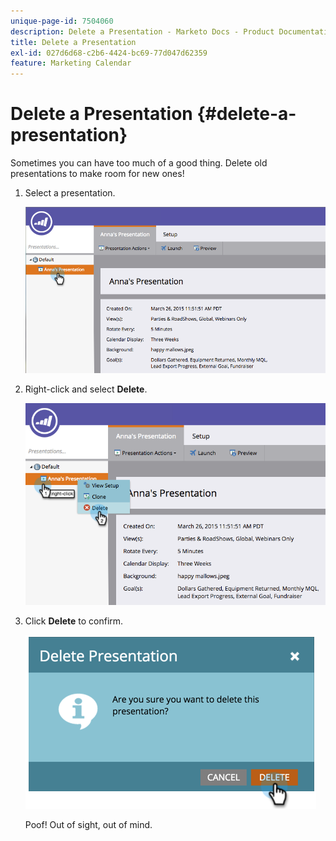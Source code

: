 ```yaml
---
unique-page-id: 7504060
description: Delete a Presentation - Marketo Docs - Product Documentation
title: Delete a Presentation
exl-id: 027d6d68-c2b6-4424-bc69-77d047d62359
feature: Marketing Calendar
---
```

# Delete a Presentation {#delete-a-presentation}

Sometimes you can have too much of a good thing. Delete old presentations to make room for new ones!

1. Select a presentation.

   ![](assets/image2015-3-26-12-3a26-3a41.png)

1. Right-click and select **Delete**.

   ![](assets/image2015-3-26-12-3a26-3a51.png)

1. Click **Delete** to confirm.

   ![](assets/image2015-3-20-16-3a21-3a10.png)

   Poof! Out of sight, out of mind.
